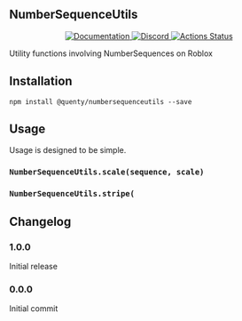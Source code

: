 ## NumberSequenceUtils
<div align="center">
  <a href="http://quenty.github.io/api/">
    <img src="https://img.shields.io/badge/docs-website-green.svg" alt="Documentation" />
  </a>
  <a href="https://discord.gg/mhtGUS8">
    <img src="https://img.shields.io/badge/discord-nevermore-blue.svg" alt="Discord" />
  </a>
  <a href="https://github.com/Quenty/NevermoreEngine/actions">
    <img src="https://github.com/Quenty/NevermoreEngine/workflows/luacheck/badge.svg" alt="Actions Status" />
  </a>
</div>

Utility functions involving NumberSequences on Roblox

## Installation
```
npm install @quenty/numbersequenceutils --save
```

## Usage
Usage is designed to be simple.

### `NumberSequenceUtils.scale(sequence, scale)`

### `NumberSequenceUtils.stripe(`


## Changelog

### 1.0.0
Initial release

### 0.0.0
Initial commit

